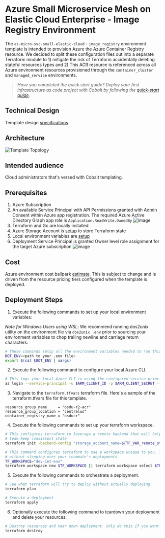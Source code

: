 # Azure Small Microservice Mesh on Elastic Cloud Enterprise - Image Registry Environment

The `az-micro-svc-small-elastic-cloud` - `image_registry` environment template is intended to provision Azure the Azure Container Registry resource. We decided to split these configuration files out into a separate Terraform module to 1) mitigate the risk of Terraform accidentally deleting stateful resources types and 2) This ACR resource is referenced across all Azure environment resources provisioned through the `container_cluster` and `managed_service` environments.

> *Have you completed the quick start guide? Deploy your first infrastructure as code project with Cobalt by following the [quick-start guide](https://github.com/microsoft/cobalt/blob/master/docs/2_QUICK_START_GUIDE.md).*

## Technical Design
Template design [specifications](../../docs/design/README.md).

## Architecture
![Template Topology](../../docs/design/.design_images/deployment_topology.jpg "Template Topology")

## Intended audience

Cloud administrators that's versed with Cobalt templating.

## Prerequisites

1. Azure Subscription
2. An available Service Principal with API Permissions granted with Admin Consent within Azure app registration. The required Azure Active Directory Graph app role is `Application.ReadWrite.OwnedBy`
![image](https://user-images.githubusercontent.com/7635865/74204636-9d0dde00-4c39-11ea-9943-2dd32bcd3322.png)
3. Terraform and Go are locally installed
4. Azure Storage Account is [setup](https://docs.microsoft.com/en-us/azure/terraform/terraform-backend) to store Terraform state
5. Local environment variables are [setup](https://github.com/microsoft/cobalt/blob/f31aff95e7732efde96c91b2779e94e16c1d538e/docs/2_QUICK_START_GUIDE.md#step-3-setup-local-environment-variables)
6. Deployment Service Principal is granted Owner level role assignment for the target Azure subscription
![image](https://user-images.githubusercontent.com/7635865/74204526-2ec91b80-4c39-11ea-8b1b-e5f1a61b473c.png)

## Cost

Azure environment cost ballpark [estimate](https://azure.com/e/92b05a7cd1e646368ab74772e3122500). This is subject to change and is driven from the resource pricing tiers configured when the template is deployed. 

## Deployment Steps

1. Execute the following commands to set up your local environment variables:

*Note for Windows Users using WSL*: We recommend running dos2unix utility on the environment file via `dos2unix .env` prior to sourcing your environment variables to chop trailing newline and carriage return characters.

```bash
# these commands setup all the environment variables needed to run this template
DOT_ENV=<path to your .env file>
export $(cat $DOT_ENV | xargs)
```

2. Execute the following command to configure your local Azure CLI.

```bash
# This logs your local Azure CLI in using the configured service principal.
az login --service-principal -u $ARM_CLIENT_ID -p $ARM_CLIENT_SECRET --tenant $ARM_TENANT_ID
```

3. Navigate to the `terraform.tfvars` terraform file. Here's a sample of the terraform.tfvars file for this template.

```HCL
resource_group_name     = "osdu-r2-acr"
resource_group_location = "centralus"
container_registry_name = "osducr"
```

4. Execute the following commands to set up your terraform workspace.

```bash
# This configures terraform to leverage a remote backend that will help you and your
# team keep consistent state
terraform init -backend-config "storage_account_name=${TF_VAR_remote_state_account}" -backend-config "container_name=${TF_VAR_remote_state_container}"

# This command configures terraform to use a workspace unique to you. This allows you to work
# without stepping over your teammate's deployments
TF_WORKSPACE="dev-int-env"
terraform workspace new $TF_WORKSPACE || terraform workspace select $TF_WORKSPACE
```

5. Execute the following commands to orchestrate a deployment.

```bash
# See what terraform will try to deploy without actually deploying
terraform plan

# Execute a deployment
terraform apply
```

6. Optionally execute the following command to teardown your deployment and delete your resources.

```bash
# Destroy resources and tear down deployment. Only do this if you want to destroy your deployment.
terraform destroy
```

